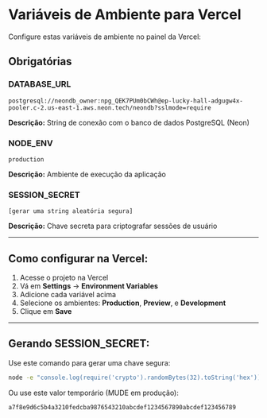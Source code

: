 # Variáveis de Ambiente para Vercel

Configure estas variáveis de ambiente no painel da Vercel:

## Obrigatórias

### DATABASE_URL
```
postgresql://neondb_owner:npg_QEK7PUm0bCWh@ep-lucky-hall-adgugw4x-pooler.c-2.us-east-1.aws.neon.tech/neondb?sslmode=require
```
**Descrição:** String de conexão com o banco de dados PostgreSQL (Neon)

### NODE_ENV
```
production
```
**Descrição:** Ambiente de execução da aplicação

### SESSION_SECRET
```
[gerar uma string aleatória segura]
```
**Descrição:** Chave secreta para criptografar sessões de usuário

---

## Como configurar na Vercel:

1. Acesse o projeto na Vercel
2. Vá em **Settings** → **Environment Variables**
3. Adicione cada variável acima
4. Selecione os ambientes: **Production**, **Preview**, e **Development**
5. Clique em **Save**

---

## Gerando SESSION_SECRET:

Use este comando para gerar uma chave segura:
```bash
node -e "console.log(require('crypto').randomBytes(32).toString('hex'))"
```

Ou use este valor temporário (MUDE em produção):
```
a7f8e9d6c5b4a3210fedcba9876543210abcdef1234567890abcdef123456789
```
